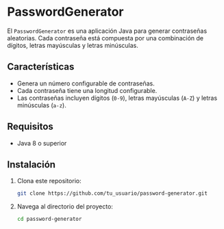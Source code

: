 # PasswordGenerator

El `PasswordGenerator` es una aplicación Java para generar contraseñas aleatorias. Cada contraseña está compuesta por una combinación de dígitos, letras mayúsculas y letras minúsculas. 

## Características

- Genera un número configurable de contraseñas.
- Cada contraseña tiene una longitud configurable.
- Las contraseñas incluyen dígitos (`0-9`), letras mayúsculas (`A-Z`) y letras minúsculas (`a-z`).

## Requisitos

- Java 8 o superior

## Instalación

1. Clona este repositorio:

    ```bash
    git clone https://github.com/tu_usuario/password-generator.git
    ```

2. Navega al directorio del proyecto:

    ```bash
    cd password-generator
    ```

